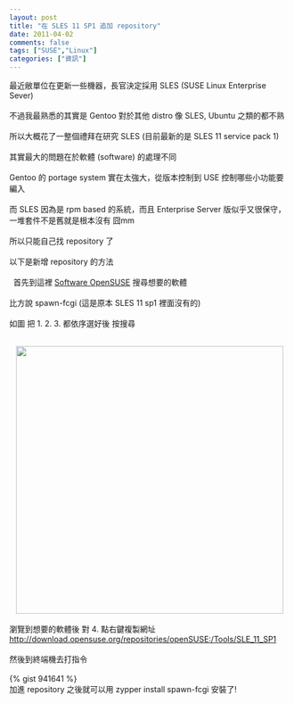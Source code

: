 ```yaml
---
layout: post
title: "在 SLES 11 SP1 追加 repository"
date: 2011-04-02
comments: false
tags: ["SUSE","Linux"]
categories: ["資訊"]
---
```


最近敝單位在更新一些機器，長官決定採用 SLES (SUSE Linux Enterprise Sever)<br /><br />不過我最熟悉的其實是 Gentoo 對於其他 distro 像 SLES, Ubuntu 之類的都不熟<br /><br />所以大概花了一整個禮拜在研究 SLES (目前最新的是 SLES 11 service pack 1)<br /><br />其實最大的問題在於軟體 (software) 的處理不同<br /><br />Gentoo 的 portage system 實在太強大，從版本控制到 USE 控制哪些小功能要編入<br /><br />而 SLES 因為是 rpm based 的系統，而且 Enterprise Server 版似乎又很保守，一堆套件不是舊就是根本沒有 囧mm<br /><br />所以只能自己找 repository 了<br /><br />以下是新增 repository 的方法<br /><br /><code class="prettyprint"> </code> <!--more-->首先到這裡 <a href="http://software.opensuse.org/">Software OpenSUSE</a> 搜尋想要的軟體<br /><br />比方說 spawn-fcgi (這是原本 SLES 11 sp1 裡面沒有的)<br /><br />如圖 把 1. 2. 3. 都依序選好後 按搜尋<br /><br /><div class="separator" style="clear: both; text-align: center;"><img border="0" src="http://2.bp.blogspot.com/-6bpk4yDJJiA/TZcs5YpnSRI/AAAAAAAAA2g/FVIhgz3P6TY/s640/%25E8%259E%25A2%25E5%25B9%2595%25E5%25BF%25AB%25E7%2585%25A7+2011-04-02+%25E4%25B8%258B%25E5%258D%25889.56.28.jpg" width="480" /></div><br />瀏覽到想要的軟體後 對 4. 點右鍵複製網址 http://download.opensuse.org/repositories/openSUSE:/Tools/SLE_11_SP1 <br /><br />然後到終端機去打指令<br /><br />{% gist 941641 %}<br />加進 repository 之後就可以用  zypper install spawn-fcgi 安裝了!

